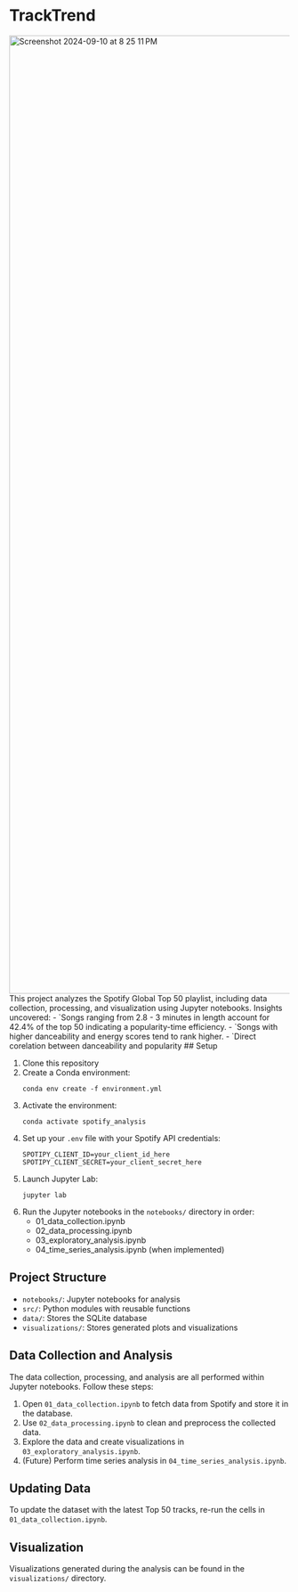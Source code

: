 # TrackTrend
<img width="1721" alt="Screenshot 2024-09-10 at 8 25 11 PM" src="https://github.com/user-attachments/assets/3c263642-73ca-4801-b7d4-1bbee09c7816">
This project analyzes the Spotify Global Top 50 playlist, including data collection, processing, and visualization using Jupyter notebooks.
Insights uncovered: 
- `Songs ranging from 2.8 - 3 minutes in length account for 42.4% of the top 50 indicating a popularity-time efficiency.
- `Songs with higher danceability and energy scores tend to rank higher.
- `Direct corelation between danceability and popularity
## Setup

1. Clone this repository
2. Create a Conda environment:
   ```
   conda env create -f environment.yml
   ```
3. Activate the environment:
   ```
   conda activate spotify_analysis
   ```
4. Set up your `.env` file with your Spotify API credentials:
   ```
   SPOTIPY_CLIENT_ID=your_client_id_here
   SPOTIPY_CLIENT_SECRET=your_client_secret_here
   ```
5. Launch Jupyter Lab:
   ```
   jupyter lab
   ```
6. Run the Jupyter notebooks in the `notebooks/` directory in order:
   - 01_data_collection.ipynb
   - 02_data_processing.ipynb
   - 03_exploratory_analysis.ipynb
   - 04_time_series_analysis.ipynb (when implemented)

## Project Structure

- `notebooks/`: Jupyter notebooks for analysis
- `src/`: Python modules with reusable functions
- `data/`: Stores the SQLite database
- `visualizations/`: Stores generated plots and visualizations

## Data Collection and Analysis

The data collection, processing, and analysis are all performed within Jupyter notebooks. Follow these steps:

1. Open `01_data_collection.ipynb` to fetch data from Spotify and store it in the database.
2. Use `02_data_processing.ipynb` to clean and preprocess the collected data.
3. Explore the data and create visualizations in `03_exploratory_analysis.ipynb`.
4. (Future) Perform time series analysis in `04_time_series_analysis.ipynb`.

## Updating Data

To update the dataset with the latest Top 50 tracks, re-run the cells in `01_data_collection.ipynb`.

## Visualization

Visualizations generated during the analysis can be found in the `visualizations/` directory.
